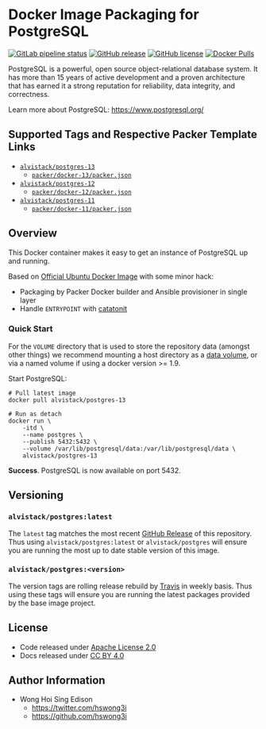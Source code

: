 # Docker Image Packaging for PostgreSQL

[![GitLab pipeline
status](https://img.shields.io/gitlab/pipeline/alvistack/docker-postgres/master)](https://gitlab.com/alvistack/docker-postgres/-/pipelines)
[![GitHub
release](https://img.shields.io/github/release/alvistack/docker-postgres.svg)](https://github.com/alvistack/docker-postgres/releases)
[![GitHub
license](https://img.shields.io/github/license/alvistack/docker-postgres.svg)](https://github.com/alvistack/docker-postgres/blob/master/LICENSE)
[![Docker
Pulls](https://img.shields.io/docker/pulls/alvistack/postgres-13.svg)](https://hub.docker.com/r/alvistack/postgres-13)

PostgreSQL is a powerful, open source object-relational database system.
It has more than 15 years of active development and a proven
architecture that has earned it a strong reputation for reliability,
data integrity, and correctness.

Learn more about PostgreSQL: <https://www.postgresql.org/>

## Supported Tags and Respective Packer Template Links

  - [`alvistack/postgres-13`](https://hub.docker.com/r/alvistack/postgres-13)
      - [`packer/docker-13/packer.json`](https://github.com/alvistack/docker-postgres/blob/master/packer/docker-13/packer.json)
  - [`alvistack/postgres-12`](https://hub.docker.com/r/alvistack/postgres-12)
      - [`packer/docker-12/packer.json`](https://github.com/alvistack/docker-postgres/blob/master/packer/docker-12/packer.json)
  - [`alvistack/postgres-11`](https://hub.docker.com/r/alvistack/postgres-11)
      - [`packer/docker-11/packer.json`](https://github.com/alvistack/docker-postgres/blob/master/packer/docker-11/packer.json)

## Overview

This Docker container makes it easy to get an instance of PostgreSQL up
and running.

Based on [Official Ubuntu Docker
Image](https://hub.docker.com/_/ubuntu/) with some minor hack:

  - Packaging by Packer Docker builder and Ansible provisioner in single
    layer
  - Handle `ENTRYPOINT` with
    [catatonit](https://github.com/openSUSE/catatonit)

### Quick Start

For the `VOLUME` directory that is used to store the repository data
(amongst other things) we recommend mounting a host directory as a [data
volume](https://docs.docker.com/engine/tutorials/dockervolumes/#/data-volumes),
or via a named volume if using a docker version \>= 1.9.

Start PostgreSQL:

    # Pull latest image
    docker pull alvistack/postgres-13
    
    # Run as detach
    docker run \
        -itd \
        --name postgres \
        --publish 5432:5432 \
        --volume /var/lib/postgresql/data:/var/lib/postgresql/data \
        alvistack/postgres-13

**Success**. PostgreSQL is now available on port 5432.

## Versioning

### `alvistack/postgres:latest`

The `latest` tag matches the most recent [GitHub
Release](https://github.com/alvistack/docker-postgres/releases) of this
repository. Thus using `alvistack/postgres:latest` or
`alvistack/postgres` will ensure you are running the most up to date
stable version of this image.

### `alvistack/postgres:<version>`

The version tags are rolling release rebuild by
[Travis](https://travis-ci.com/alvistack/docker-postgres) in weekly
basis. Thus using these tags will ensure you are running the latest
packages provided by the base image project.

## License

  - Code released under [Apache License 2.0](LICENSE)
  - Docs released under [CC
    BY 4.0](http://creativecommons.org/licenses/by/4.0/)

## Author Information

  - Wong Hoi Sing Edison
      - <https://twitter.com/hswong3i>
      - <https://github.com/hswong3i>
